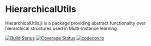 # HierarchicalUtils
HierarchicalUtils.jl is a package providing abstract functionality over hierarchical structures used in Multi-Instance learning.

[![Build Status](https://travis-ci.org/Sheemon7/HierarchicalUtils.jl.svg?branch=master)](https://travis-ci.org/Sheemon7/HierarchicalUtils.jl)
[![Coverage Status](https://coveralls.io/repos/github/Sheemon7/HierarchicalUtils.jl/badge.svg?branch=master)](https://coveralls.io/github/Sheemon7/HierarchicalUtils.jl?branch=master)
[![codecov.io](http://codecov.io/github/Sheemon7/HierarchicalUtils.jl/coverage.svg?branch=master)](http://codecov.io/github/Sheemon7/HierarchicalUtils.jl?branch=master)

